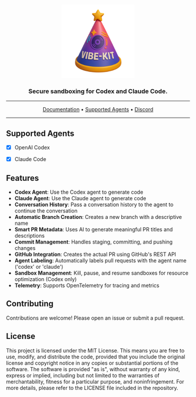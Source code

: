 <div align="center">

<img width="200px" src="./assets/vibekit-logo.png" />

### Secure sandboxing for Codex and Claude Code.
</div>

-----

<p align="center">
  <a href="https://vibekit.sh" target="_blank">Documentation</a> •
  <a href="#-supported-agents">Supported Agents</a> •
  <a href="https://discord.com/invite/mhmJUTjW4b" target="_blank">Discord</a> 
</p>

-----

## Supported Agents

- [x] OpenAI Codex
- [x] Claude Code


## Features

- **Codex Agent**: Use the Codex agent to generate code
- **Claude Agent**: Use the Claude agent to generate code
- **Conversation History**: Pass a conversation history to the agent to continue the conversation
- **Automatic Branch Creation**: Creates a new branch with a descriptive name
- **Smart PR Metadata**: Uses AI to generate meaningful PR titles and descriptions
- **Commit Management**: Handles staging, committing, and pushing changes
- **GitHub Integration**: Creates the actual PR using GitHub's REST API
- **Agent Labeling**: Automatically labels pull requests with the agent name ('codex' or 'claude')
- **Sandbox Management**: Kill, pause, and resume sandboxes for resource optimization (Codex only)
- **Telemetry**: Supports OpenTelemetry for tracing and metrics

## Contributing

Contributions are welcome! Please open an issue or submit a pull request.

## License

This project is licensed under the MIT License. This means you are free to use, modify, and distribute the code, provided that you include the original license and copyright notice in any copies or substantial portions of the software. The software is provided "as is", without warranty of any kind, express or implied, including but not limited to the warranties of merchantability, fitness for a particular purpose, and noninfringement. For more details, please refer to the LICENSE file included in the repository.

